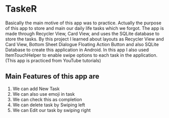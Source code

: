 # TaskeR

Basically the main motive of this app was to practice.
Actually the purpose of this app to store and main our
daily life tasks which we forgot.
The app is made through Recycler View, Card View, and uses
the SQLite database to store the tasks. By this project 
I learned about layouts as Recycler View and Card View, Bottom Sheet Dialogue
Floating Action Button and also SQLite Database to create this application in Android.
In this app I also used ItemTouchHelper to enable swipe options to each task in the application.
(This app is practiced from YouTube tutorials)

 ##  Main Features of this app are
 
1.	We can add New Task
2.	We can also use emoji in task
3.	We can check this as completion
4.	We can delete task by Swiping left 
5.	We can Edit our task by swiping right

  
